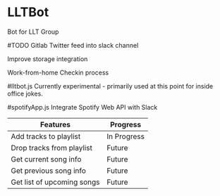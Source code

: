 # LLTBot
Bot for LLT Group

#TODO
Gitlab Twitter feed into slack channel

Improve storage integration

Work-from-home Checkin process


#lltbot.js
Currently experimental - primarily used at this point for inside office jokes.

#spotifyApp.js
Integrate Spotify Web API with Slack

| Features | Progress |
| --- | --- |
| Add tracks to playlist | In Progress |
| Drop tracks from playlist | Future |
| Get current song info | Future |
| Get previous song info | Future |
| Get list of upcoming songs | Future |

